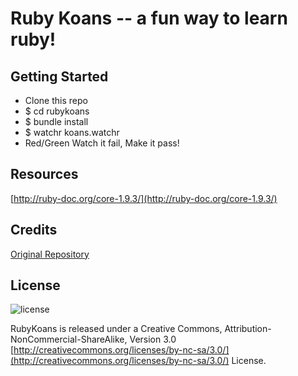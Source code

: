 # Ruby Koans -- a fun way to learn ruby!

## Getting Started

* Clone this repo
* $ cd rubykoans 
* $ bundle install
* $ watchr koans.watchr
* Red/Green Watch it fail, Make it pass!

## Resources
[http://ruby-doc.org/core-1.9.3/](http://ruby-doc.org/core-1.9.3/)

## Credits
[Original Repository](https://github.com/edgecase/ruby_koans)

## License
![license](http://i.creativecommons.org/l/by-nc-sa/3.0/88x31.png)


RubyKoans is released under a Creative Commons,
Attribution-NonCommercial-ShareAlike, Version 3.0
[http://creativecommons.org/licenses/by-nc-sa/3.0/](http://creativecommons.org/licenses/by-nc-sa/3.0/) License.